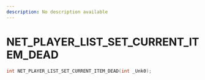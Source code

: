 ```yaml
---
description: No description available 
---
```


# NET_PLAYER_LIST_SET_CURRENT_ITEM_DEAD

```cpp
int NET_PLAYER_LIST_SET_CURRENT_ITEM_DEAD(int _Unk0);
```